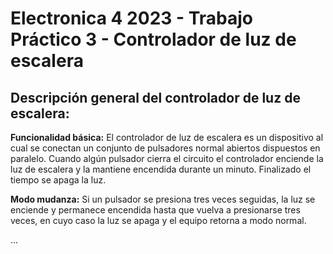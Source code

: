 # Electronica 4 2023 - Trabajo Práctico 3 - Controlador de luz de escalera

## Descripción general del controlador de luz de escalera:

**Funcionalidad básica:** El controlador de luz de escalera es un dispositivo al cual se conectan un conjunto de pulsadores normal abiertos dispuestos en paralelo. Cuando algún pulsador cierra el circuito el controlador enciende la luz de escalera y la mantiene encendida durante un minuto. Finalizado el tiempo se apaga la luz.

**Modo mudanza:** Si un pulsador se presiona tres veces seguidas, la luz se enciende y permanece encendida hasta que vuelva a presionarse tres veces, en cuyo caso la luz se apaga y el equipo retorna a modo normal.

...